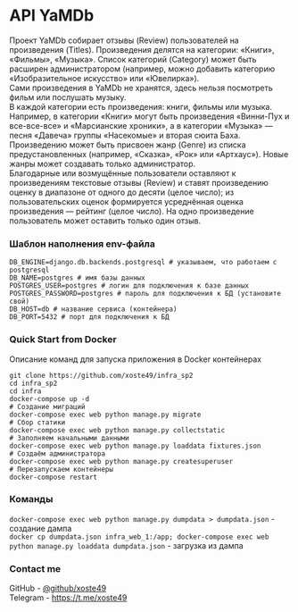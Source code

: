 # API YaMDb
Проект YaMDb собирает отзывы (Review) пользователей на произведения (Titles). Произведения делятся на категории: «Книги», «Фильмы», «Музыка». Список категорий (Category) может быть расширен администратором (например, можно добавить категорию «Изобразительное искусство» или «Ювелирка»).<br/>
Сами произведения в YaMDb не хранятся, здесь нельзя посмотреть фильм или послушать музыку.<br/>
В каждой категории есть произведения: книги, фильмы или музыка. Например, в категории «Книги» могут быть произведения «Винни-Пух и все-все-все» и «Марсианские хроники», а в категории «Музыка» — песня «Давеча» группы «Насекомые» и вторая сюита Баха.<br/>
Произведению может быть присвоен жанр (Genre) из списка предустановленных (например, «Сказка», «Рок» или «Артхаус»). Новые жанры может создавать только администратор.<br/>
Благодарные или возмущённые пользователи оставляют к произведениям текстовые отзывы (Review) и ставят произведению оценку в диапазоне от одного до десяти (целое число); из пользовательских оценок формируется усреднённая оценка произведения — рейтинг (целое число). На одно произведение пользователь может оставить только один отзыв.

### Шаблон наполнения env-файла
```
DB_ENGINE=django.db.backends.postgresql # указываем, что работаем с postgresql
DB_NAME=postgres # имя базы данных
POSTGRES_USER=postgres # логин для подключения к базе данных
POSTGRES_PASSWORD=postgres # пароль для подключения к БД (установите свой)
DB_HOST=db # название сервиса (контейнера)
DB_PORT=5432 # порт для подключения к БД
```

### Quick Start from Docker
Описание команд для запуска приложения в Docker контейнерах
```
git clone https://github.com/xoste49/infra_sp2
cd infra_sp2
cd infra
docker-compose up -d
# Создание миграций
docker-compose exec web python manage.py migrate
# Сбор статики
docker-compose exec web python manage.py collectstatic
# Заполняем начальными данными
docker-compose exec web python manage.py loaddata fixtures.json
# Создаём администратора
docker-compose exec web python manage.py createsuperuser
# Перезапускаем контейнеры
docker-compose restart
```

### Команды
`docker-compose exec web python manage.py dumpdata > dumpdata.json` - создание дампа<br/>
`docker cp dumpdata.json infra_web_1:/app; docker-compose exec web python manage.py loaddata dumpdata.json` - загрузка из дампа

### Contact me
GitHub - [@github/xoste49](https://github.com/xoste49)<br/>
Telegram - https://t.me/xoste49